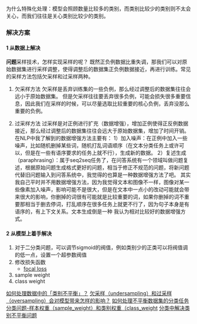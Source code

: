 为什么特殊化处理：模型会照顾数量比较多的类别，而类别比较少的类别则不太会关心，而我们往往是关心类别比较少的类别。
### 解决方案

#### 1 从数据上解决
**问题**采样技术，怎样实现采样的呢？
既然正负例数据比重失调，那我们可以对原始数据集进行采样调整，使得调整后的数据集正负例数据接近，再进行训练。常见的采样方法包括欠采样和过采样两种。
1. 欠采样方法
欠采样是丢弃训练集的一些负例，那么经过调整后的数据集往往会远小于原始数据集。
但是欠采样往往要丢弃很多负例，可能会损失很多重要信息，因此我们在采样的时候，可以尽量选取比较重要的核心负例，丢弃没那么重要的负例。

2. 过采样方法
过采样是对正例进行扩充（数据增强），增加正例使得正反例数据接近，那么经过调整后的数据集往往会远大于原始数据集，增加了时间开销。
在NLP中我了解到的数据增强方法主要有：
1）加入噪声：在正例中加入一些噪声，比如随机删掉某些词，随机打乱词语顺序（在文本分类任务上或许可以，但是在一些有语序要求的任务上就不行），生成新的数据。
2）复述生成（paraphrasing）：属于seq2seq任务了，在问答系统有一个领域叫做问题复述，根据原始问题生成格式更好的问题，相当于修正不规范的问题，将新问题代替旧问题输入到问答系统中，我觉得的也算是一种数据增强方法了吧。
其实我自己平时并不用数据增强方法，因为我觉得文本和图像不一样，图像对某一些像素加入噪声，影响可能不是很大，但是在文本中一点小的改动可能就会带来很大的影响，你删掉的词很有可能就是比较重要的词，如果你删掉的词不重要那相当于删去停词，打乱顺序在很多任务上就更不行了，因为句子本身是有语序的，有上下文关系。文本生成倒是一种 我认为相对比较好的数据增强方式。

#### 2 从模型上着手解决
1. 对于二分类问题，可以调节sigmoid的阀值，例如类别少的正类可以将阀值调的低一点，设置一个超参数阀值
2. 修改损失函数
   - [focal loss](https://kexue.fm/archives/4733)
3. sample weight
4. class weight


[如何处理数据中的「类别不平衡」？](https://zhuanlan.zhihu.com/p/32940093)
[欠采样（undersampling）和过采样（oversampling）会对模型带来怎样的影响？](https://www.zhihu.com/question/269698662/answer/352279936)
[如何处理不平衡数据集的分类任务](https://zhuanlan.zhihu.com/p/67650069)
[分类问题-样本权重（sample_weight）和类别权重（class_weight](https://zhuanlan.zhihu.com/p/75679299)
[分类中解决类别不平衡问题](https://blog.csdn.net/program_developer/article/details/80287033)
